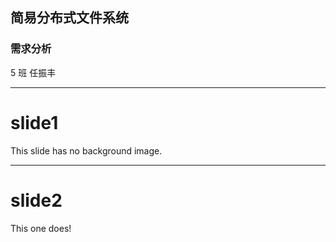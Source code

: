 <!-- .slide: data-background="./ppt_background/纯色1.jpg" -->

## 简易分布式文件系统



### 需求分析

5 班 任振丰

---





# slide1

This slide has no background image.

---



# slide2



This one does!